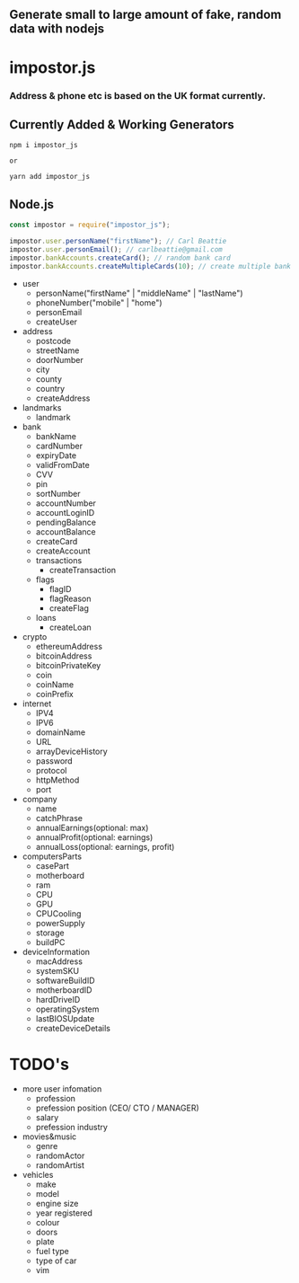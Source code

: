 ## **Generate small to large amount of fake, random data with nodejs**

# impostor.js
### Address & phone etc is based on the UK format currently.

## Currently Added & Working Generators

```
npm i impostor_js

or

yarn add impostor_js
```

## Node.js

```javascript
const impostor = require("impostor_js");

impostor.user.personName("firstName"); // Carl Beattie
impostor.user.personEmail(); // carlbeattie@gmail.com
impostor.bankAccounts.createCard(); // random bank card
impostor.bankAccounts.createMultipleCards(10); // create multiple bank cards
```

- user
  - personName("firstName" | "middleName" | "lastName")
  - phoneNumber("mobile" | "home")
  - personEmail
  - createUser
- address
  - postcode
  - streetName
  - doorNumber
  - city
  - county
  - country
  - createAddress
- landmarks
  - landmark
- bank
  - bankName
  - cardNumber
  - expiryDate
  - validFromDate
  - CVV
  - pin
  - sortNumber
  - accountNumber
  - accountLoginID
  - pendingBalance
  - accountBalance
  - createCard
  - createAccount
  - transactions
    - createTransaction
  - flags
    - flagID
    - flagReason
    - createFlag
  - loans
    - createLoan
- crypto
  - ethereumAddress
  - bitcoinAddress
  - bitcoinPrivateKey
  - coin
  - coinName
  - coinPrefix
- internet
  - IPV4
  - IPV6
  - domainName
  - URL
  - arrayDeviceHistory
  - password
  - protocol
  - httpMethod
  - port
- company
  - name
  - catchPhrase
  - annualEarnings(optional: max)
  - annualProfit(optional: earnings)
  - annualLoss(optional: earnings, profit)
- computersParts
  - casePart
  - motherboard
  - ram
  - CPU
  - GPU
  - CPUCooling
  - powerSupply
  - storage
  - buildPC
- deviceInformation
  - macAddress
  - systemSKU
  - softwareBuildID
  - motherboardID
  - hardDriveID
  - operatingSystem
  - lastBIOSUpdate
  - createDeviceDetails

# TODO's
- more user infomation
  - profession
  - prefession position (CEO/ CTO / MANAGER)
  - salary
  - prefession industry
- movies&music
  - genre
  - randomActor
  - randomArtist
- vehicles
  - make
  - model
  - engine size
  - year registered
  - colour
  - doors
  - plate
  - fuel type
  - type of car
  - vim
